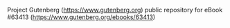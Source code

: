 Project Gutenberg (https://www.gutenberg.org) public repository for eBook #63413 (https://www.gutenberg.org/ebooks/63413)
